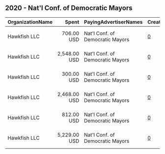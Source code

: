 ## 2020 - Nat'l Conf. of Democratic Mayors 
|OrganizationName|Spent|PayingAdvertiserNames|CreativeUrls|Impressions|Genders|AgeBrackets|CountryCodes|BillingAddresses|CandidateBallotInformation|
|:---|---:|:---|:---|---:|:---|:---|:---|:---|:---|
|Hawkfish LLC|706.00 USD|Nat'l Conf. of Democratic Mayors|[0](https://www.snap.com/political-ads/asset/bb96ed0ab8f583aa179a7b2a46dffe0cb22ee33aceb1766901434003211b1da6?mediaType=mp4)|47,949||18+|united states|"909 Third Avenue,New York,10022,US"|Joe Biden|
|Hawkfish LLC|2,548.00 USD|Nat'l Conf. of Democratic Mayors|[0](https://www.snap.com/political-ads/asset/bb96ed0ab8f583aa179a7b2a46dffe0cb22ee33aceb1766901434003211b1da6?mediaType=mp4)|425,671||18+|united states|"909 Third Avenue,New York,10022,US"|Joe Biden|
|Hawkfish LLC|300.00 USD|Nat'l Conf. of Democratic Mayors|[0](https://www.snap.com/political-ads/asset/8f84006e05c49c2e409e353652aaca9036418282b3b8de5c00cead18c1f27784?mediaType=mp4)|19,687||18+|united states|"909 Third Avenue,New York,10022,US"|Joe Biden|
|Hawkfish LLC|2,468.00 USD|Nat'l Conf. of Democratic Mayors|[0](https://www.snap.com/political-ads/asset/8f84006e05c49c2e409e353652aaca9036418282b3b8de5c00cead18c1f27784?mediaType=mp4)|394,635||18+|united states|"909 Third Avenue,New York,10022,US"|Joe Biden|
|Hawkfish LLC|812.00 USD|Nat'l Conf. of Democratic Mayors|[0](https://www.snap.com/political-ads/asset/cd6510d9405561c676a95a2b31e933a06636c1c8d562c9d3ee680ee3951f18ef?mediaType=mp4)|53,905||18+|united states|"909 Third Avenue,New York,10022,US"|Joe Biden|
|Hawkfish LLC|5,229.00 USD|Nat'l Conf. of Democratic Mayors|[0](https://www.snap.com/political-ads/asset/cd6510d9405561c676a95a2b31e933a06636c1c8d562c9d3ee680ee3951f18ef?mediaType=mp4)|850,392||18+|united states|"909 Third Avenue,New York,10022,US"|Joe Biden|
